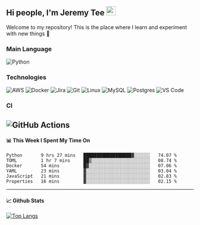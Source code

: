 ## Hi people, I'm Jeremy Tee <img src="https://media.giphy.com/media/hvRJCLFzcasrR4ia7z/giphy.gif" width="25px">

Welcome to my repository! This is the place where I learn and experiment with new things :rofl:

### Main Language
![Python](https://img.shields.io/badge/-Python-fff?&logo=python)

### Technologies

![AWS](https://img.shields.io/badge/-AWS-fff?&logo=Amazon-AWS&logoColor=232F3E)
![Docker](https://img.shields.io/badge/-Docker-fff?&logo=Docker)
![Jira](https://img.shields.io/badge/-Jira-fff?&logo=jira-software&logoColor=0052CC)
![Git](http://img.shields.io/badge/-Git-eee?style=flat-square&logo=git&logoColor=F05032)
![Linux](https://img.shields.io/badge/-Linux-fff?&logo=linux&logoColor=000)
![MySQL](https://img.shields.io/badge/mysql-fff.svg?logo=mysql&logoColor=000")
![Postgres](https://img.shields.io/badge/postgres-fff.svg?logo=postgresql&logoColor=white")
![VS Code](http://img.shields.io/badge/-VS%20Code-eee?style=flat-square&logo=visual-studio-code&logoColor=007ACC)

### CI
![GitHub Actions](https://img.shields.io/badge/githubactions-fff.svg?logo=githubactions&logoColor=white")
---

#### 📊 **This Week I Spent My Time On**
<!--START_SECTION:waka-->

```text
Python       9 hrs 27 mins   ██████████████████▓░░░░░░   74.07 %
TOML         1 hr 7 mins     ██▒░░░░░░░░░░░░░░░░░░░░░░   08.74 %
Docker       54 mins         █▓░░░░░░░░░░░░░░░░░░░░░░░   07.06 %
YAML         23 mins         ▓░░░░░░░░░░░░░░░░░░░░░░░░   03.04 %
JavaScript   21 mins         ▓░░░░░░░░░░░░░░░░░░░░░░░░   02.83 %
Properties   16 mins         ▓░░░░░░░░░░░░░░░░░░░░░░░░   02.15 %
```

<!--END_SECTION:waka-->


---

#### 📈 **Github Stats**
[![Top Langs](https://github-readme-stats.vercel.app/api?username=jeremytee97&show_icons=true&count_private=true&hide_title=true&include_all_commits=true)](https://github.com/jeremytee97)
